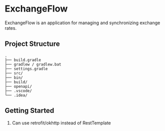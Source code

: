 # ExchangeFlow

ExchangeFlow is an application for managing and synchronizing exchange rates.

## Project Structure

```
.
├── build.gradle
├── gradlew / gradlew.bat
├── settings.gradle
├── src/
├── bin/
├── build/
├── openapi/
├── .vscode/
└── .idea/
```

## Getting Started

1. Can use retrofit/okhttp instead of RestTemplate